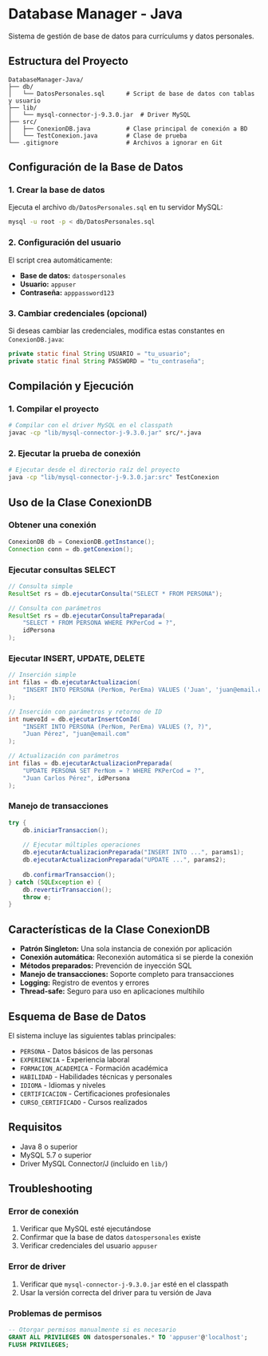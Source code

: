 # Database Manager - Java

Sistema de gestión de base de datos para currículums y datos personales.

## Estructura del Proyecto

```
DatabaseManager-Java/
├── db/
│   └── DatosPersonales.sql      # Script de base de datos con tablas y usuario
├── lib/
│   └── mysql-connector-j-9.3.0.jar  # Driver MySQL
├── src/
│   ├── ConexionDB.java          # Clase principal de conexión a BD
│   └── TestConexion.java        # Clase de prueba
└── .gitignore                   # Archivos a ignorar en Git
```

## Configuración de la Base de Datos

### 1. Crear la base de datos
Ejecuta el archivo `db/DatosPersonales.sql` en tu servidor MySQL:

```bash
mysql -u root -p < db/DatosPersonales.sql
```

### 2. Configuración del usuario
El script crea automáticamente:
- **Base de datos:** `datospersonales`
- **Usuario:** `appuser`
- **Contraseña:** `apppassword123`

### 3. Cambiar credenciales (opcional)
Si deseas cambiar las credenciales, modifica estas constantes en `ConexionDB.java`:
```java
private static final String USUARIO = "tu_usuario";
private static final String PASSWORD = "tu_contraseña";
```

## Compilación y Ejecución

### 1. Compilar el proyecto
```bash
# Compilar con el driver MySQL en el classpath
javac -cp "lib/mysql-connector-j-9.3.0.jar" src/*.java
```

### 2. Ejecutar la prueba de conexión
```bash
# Ejecutar desde el directorio raíz del proyecto
java -cp "lib/mysql-connector-j-9.3.0.jar:src" TestConexion
```

## Uso de la Clase ConexionDB

### Obtener una conexión
```java
ConexionDB db = ConexionDB.getInstance();
Connection conn = db.getConexion();
```

### Ejecutar consultas SELECT
```java
// Consulta simple
ResultSet rs = db.ejecutarConsulta("SELECT * FROM PERSONA");

// Consulta con parámetros
ResultSet rs = db.ejecutarConsultaPreparada(
    "SELECT * FROM PERSONA WHERE PKPerCod = ?", 
    idPersona
);
```

### Ejecutar INSERT, UPDATE, DELETE
```java
// Inserción simple
int filas = db.ejecutarActualizacion(
    "INSERT INTO PERSONA (PerNom, PerEma) VALUES ('Juan', 'juan@email.com')"
);

// Inserción con parámetros y retorno de ID
int nuevoId = db.ejecutarInsertConId(
    "INSERT INTO PERSONA (PerNom, PerEma) VALUES (?, ?)",
    "Juan Pérez", "juan@email.com"
);

// Actualización con parámetros
int filas = db.ejecutarActualizacionPreparada(
    "UPDATE PERSONA SET PerNom = ? WHERE PKPerCod = ?",
    "Juan Carlos Pérez", idPersona
);
```

### Manejo de transacciones
```java
try {
    db.iniciarTransaccion();
    
    // Ejecutar múltiples operaciones
    db.ejecutarActualizacionPreparada("INSERT INTO ...", params1);
    db.ejecutarActualizacionPreparada("UPDATE ...", params2);
    
    db.confirmarTransaccion();
} catch (SQLException e) {
    db.revertirTransaccion();
    throw e;
}
```

## Características de la Clase ConexionDB

- **Patrón Singleton:** Una sola instancia de conexión por aplicación
- **Conexión automática:** Reconexión automática si se pierde la conexión
- **Métodos preparados:** Prevención de inyección SQL
- **Manejo de transacciones:** Soporte completo para transacciones
- **Logging:** Registro de eventos y errores
- **Thread-safe:** Seguro para uso en aplicaciones multihilo

## Esquema de Base de Datos

El sistema incluye las siguientes tablas principales:
- `PERSONA` - Datos básicos de las personas
- `EXPERIENCIA` - Experiencia laboral
- `FORMACION_ACADEMICA` - Formación académica
- `HABILIDAD` - Habilidades técnicas y personales
- `IDIOMA` - Idiomas y niveles
- `CERTIFICACION` - Certificaciones profesionales
- `CURSO_CERTIFICADO` - Cursos realizados

## Requisitos

- Java 8 o superior
- MySQL 5.7 o superior
- Driver MySQL Connector/J (incluido en `lib/`)

## Troubleshooting

### Error de conexión
1. Verificar que MySQL esté ejecutándose
2. Confirmar que la base de datos `datospersonales` existe
3. Verificar credenciales del usuario `appuser`

### Error de driver
1. Verificar que `mysql-connector-j-9.3.0.jar` esté en el classpath
2. Usar la versión correcta del driver para tu versión de Java

### Problemas de permisos
```sql
-- Otorgar permisos manualmente si es necesario
GRANT ALL PRIVILEGES ON datospersonales.* TO 'appuser'@'localhost';
FLUSH PRIVILEGES;
```